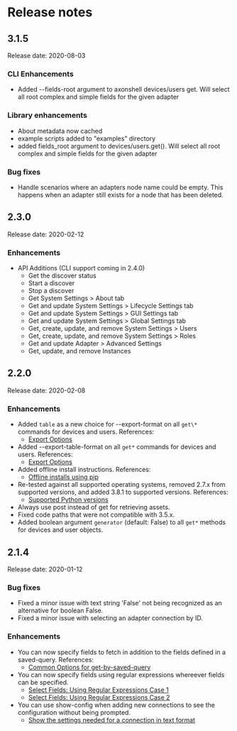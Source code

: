 # Release notes

## 3.1.5

Release date: 2020-08-03

### CLI Enhancements

- Added --fields-root argument to axonshell devices/users get. Will select all
  root complex and simple fields for the given adapter

### Library enhancements

- About metadata now cached
- example scripts added to "examples" directory
- added fields_root argument to devices/users.get(). Will select all root
  complex and simple fields for the given adapter

### Bug fixes

- Handle scenarios where an adapters node name could be empty. This happens when
  an adapter still exists for a node that has been deleted.

## 2.3.0

Release date: 2020-02-12

### Enhancements

- API Additions (CLI support coming in 2.4.0)
  - Get the discover status
  - Start a discover
  - Stop a discover
  - Get System Settings > About tab
  - Get and update System Settings > Lifecycle Settings tab
  - Get and update System Settings > GUI Settings tab
  - Get and update System Settings > Global Settings tab
  - Get, create, update, and remove System Settings > Users
  - Get, create, update, and remove System Settings > Roles
  - Get and update Adapter > Advanced Settings
  - Get, update, and remove Instances

## 2.2.0

Release date: 2020-02-08

### Enhancements

- Added `table` as a new choice for --export-format on all `get\*` commands for
  devices and users. References:
  - [Export Options](https://axonius-api-client.readthedocs.io/en/latest/main/usage_cli/common_options/export.html#fr-220-1)
- Added --export-table-format on all `get*` commands for devices and users.
  References:
  - [Export Options](https://axonius-api-client.readthedocs.io/en/latest/main/usage_cli/common_options/export.html#fr-220-2)
- Added offline install instructions. References:
  - [Offline installs using pip](https://axonius-api-client.readthedocs.io/en/latest/main/install.html#fr-220-3)
- Re-tested against all supported operating systems, removed 2.7.x from
  supported versions, and added 3.8.1 to supported versions. References:
  - [Supported Python versions](https://axonius-api-client.readthedocs.io/en/latest/main/contributing.html#fr-220-4)
- Always use post instead of get for retrieving assets.
- Fixed code paths that were not compatible with 3.5.x.
- Added boolean argument `generator` (default: False) to all `get*` methods for
  devices and user objects.

## 2.1.4

Release date: 2020-01-12

### Bug fixes

- Fixed a minor issue with text string 'False' not being recognized as an
  alternative for boolean False.
- Fixed a minor issue with selecting an adapter connection by ID.

### Enhancements

- You can now specify fields to fetch in addition to the fields defined in a
  saved-query. References:
  - [Common Options for get-by-saved-query](https://axonius-api-client.readthedocs.io/en/latest/main/usage_cli/grp_assets_cmds/cmd_get_by_saved_query.html#fr-214-5)
- You can now specify fields using regular expressions whereever fields can be
  specified.
  - [Select Fields: Using Regular Expressions Case 1](https://axonius-api-client.readthedocs.io/en/latest/main/usage_cli/common_examples/select_field_examples/ex7.html#fr-214-3)
  - [Select Fields: Using Regular Expressions Case 2](https://axonius-api-client.readthedocs.io/en/latest/main/usage_cli/common_examples/select_field_examples/ex8.html#fr-214-4)
- You can use show-config when adding new connections to see the configuration
  without being prompted.
  - [Show the settings needed for a connection in text format](https://axonius-api-client.readthedocs.io/en/latest/main/usage_cli/grp_cnx_cmds/cmd_add_examples/ex3.html#fr-214-1)

